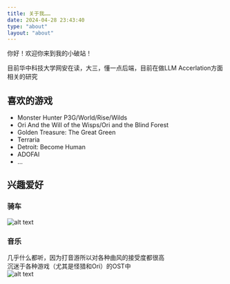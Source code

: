 ```yaml
---
title: 关于我……
date: 2024-04-28 23:43:40
type: "about"
layout: "about"
---
```


你好！欢迎你来到我的小破站！

目前华中科技大学网安在读，大三，懂一点后端，目前在做LLM Accerlation方面相关的研究

## 喜欢的游戏
- Monster Hunter P3G/World/Rise/Wilds
- Ori And the Will of the Wisps/Ori and the Blind Forest
- Golden Treasure: The Great Green
- Terraria
- Detroit: Become Human
- ADOFAI
- ...

## 兴趣爱好
### 骑车
![alt text](attachments/87f9b6c62f57ea69e886585198eaade.jpg)

### 音乐
几乎什么都听，因为打音游所以对各种曲风的接受度都很高  
沉迷于各种游戏（尤其是怪猎和Ori）的OST中  
![alt text](attachments/4c1e538da1cecd52b175f0e46176c59.jpg)